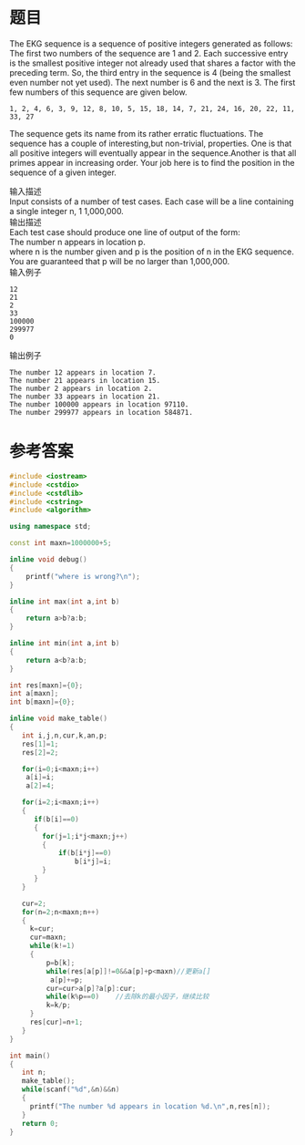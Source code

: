 # 题目
The EKG sequence is a sequence of positive integers generated as follows: The first two numbers of the sequence are 1 and 2. Each successive entry is the smallest positive integer not already used that shares a factor with the preceding term. So, the third entry in the sequence is 4 (being the smallest even number not yet used). The next number is 6 and the next is 3. The first few numbers of this sequence are given below.
```
1, 2, 4, 6, 3, 9, 12, 8, 10, 5, 15, 18, 14, 7, 21, 24, 16, 20, 22, 11, 33, 27
```
The sequence gets its name from its rather erratic fluctuations. The sequence has a couple of interesting,but non-trivial, properties. One is that all positive integers will eventually appear in the sequence.Another is that all primes appear in increasing order. Your job here is to find the position in the sequence of a given integer.

输入描述<br>
Input consists of a number of test cases. Each case will be a line containing a single integer n, 1 1,000,000.<br>
输出描述<br>
Each test case should produce one line of output of the form:<br>
The number n appears in location p.<br>
where n is the number given and p is the position of n in the EKG sequence. You are guaranteed that p will be no larger than 1,000,000.<br>
输入例子<br>
```
12
21
2
33
100000
299977
0
```
输出例子
```
The number 12 appears in location 7.
The number 21 appears in location 15.
The number 2 appears in location 2.
The number 33 appears in location 21.
The number 100000 appears in location 97110.
The number 299977 appears in location 584871.
```

# 参考答案
```c++
#include <iostream>
#include <cstdio>
#include <cstdlib>
#include <cstring>
#include <algorithm>

using namespace std;

const int maxn=1000000+5;

inline void debug()
{
    printf("where is wrong?\n");
}

inline int max(int a,int b)
{
    return a>b?a:b;
}

inline int min(int a,int b)
{
    return a<b?a:b;
}

int res[maxn]={0};
int a[maxn];
int b[maxn]={0};

inline void make_table()
{
   int i,j,n,cur,k,an,p;
   res[1]=1;
   res[2]=2;

   for(i=0;i<maxn;i++)
    a[i]=i;
    a[2]=4;

   for(i=2;i<maxn;i++)
   {
      if(b[i]==0)
      {
        for(j=1;i*j<maxn;j++)
        {
            if(b[i*j]==0)
                b[i*j]=i;
        }
      }
   }

   cur=2;
   for(n=2;n<maxn;n++)
   {
     k=cur;
     cur=maxn;
     while(k!=1)
     {
         p=b[k];
         while(res[a[p]]!=0&&a[p]+p<maxn)//更新a[]
          a[p]+=p;
         cur=cur>a[p]?a[p]:cur;
         while(k%p==0)    //去除k的最小因子，继续比较
         k=k/p;
     }
     res[cur]=n+1;
   }
}

int main()
{
   int n;
   make_table();
   while(scanf("%d",&n)&&n)
   {
     printf("The number %d appears in location %d.\n",n,res[n]);
   }
   return 0;
}



